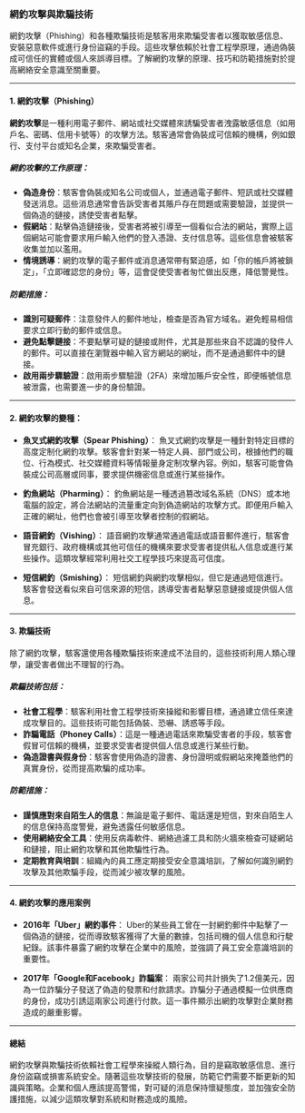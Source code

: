 ### **網釣攻擊與欺騙技術**

網釣攻擊（Phishing）和各種欺騙技術是駭客用來欺騙受害者以獲取敏感信息、安裝惡意軟件或進行身份盜竊的手段。這些攻擊依賴於社會工程學原理，通過偽裝成可信任的實體或個人來誤導目標。了解網釣攻擊的原理、技巧和防範措施對於提高網絡安全意識至關重要。

---

#### **1. 網釣攻擊（Phishing）**

**網釣攻擊**是一種利用電子郵件、網站或社交媒體來誘騙受害者洩露敏感信息（如用戶名、密碼、信用卡號等）的攻擊方法。駭客通常會偽裝成可信賴的機構，例如銀行、支付平台或知名企業，來欺騙受害者。

##### **網釣攻擊的工作原理**：
- **偽造身份**：駭客會偽裝成知名公司或個人，並通過電子郵件、短訊或社交媒體發送消息。這些消息通常會告訴受害者其賬戶存在問題或需要驗證，並提供一個偽造的鏈接，誘使受害者點擊。
- **假網站**：點擊偽造鏈接後，受害者將被引導至一個看似合法的網站，實際上這個網站可能會要求用戶輸入他們的登入憑證、支付信息等。這些信息會被駭客收集並加以濫用。
- **情境誘導**：網釣攻擊的電子郵件或消息通常帶有緊迫感，如「你的帳戶將被鎖定」，「立即確認您的身份」等，這會促使受害者匆忙做出反應，降低警覺性。

##### **防範措施**：
- **識別可疑郵件**：注意發件人的郵件地址，檢查是否為官方域名。避免輕易相信要求立即行動的郵件或信息。
- **避免點擊鏈接**：不要點擊可疑的鏈接或附件，尤其是那些來自不認識的發件人的郵件。可以直接在瀏覽器中輸入官方網站的網址，而不是通過郵件中的鏈接。
- **啟用兩步驟驗證**：啟用兩步驟驗證（2FA）來增加賬戶安全性，即便帳號信息被泄露，也需要進一步的身份驗證。

---

#### **2. 網釣攻擊的變種**：

- **魚叉式網釣攻擊（Spear Phishing）**：
  魚叉式網釣攻擊是一種針對特定目標的高度定制化網釣攻擊。駭客會針對某一特定人員、部門或公司，根據他們的職位、行為模式、社交媒體資料等情報量身定制攻擊內容。例如，駭客可能會偽裝成公司高層或同事，要求提供機密信息或進行某些操作。

- **釣魚網站（Pharming）**：
  釣魚網站是一種透過篡改域名系統（DNS）或本地電腦的設定，將合法網站的流量重定向到偽造網站的攻擊方式。即便用戶輸入正確的網址，他們也會被引導至攻擊者控制的假網站。

- **語音網釣（Vishing）**：
  語音網釣攻擊通常通過電話或語音郵件進行，駭客會冒充銀行、政府機構或其他可信任的機構來要求受害者提供私人信息或進行某些操作。這類攻擊經常利用社交工程學技巧來提高可信度。

- **短信網釣（Smishing）**：
  短信網釣與網釣攻擊相似，但它是通過短信進行。駭客會發送看似來自可信來源的短信，誘導受害者點擊惡意鏈接或提供個人信息。

---

#### **3. 欺騙技術**

除了網釣攻擊，駭客還使用各種欺騙技術來達成不法目的，這些技術利用人類心理學，讓受害者做出不理智的行為。

##### **欺騙技術包括**：
- **社會工程學**：駭客利用社會工程學技術來操縱和影響目標，通過建立信任來達成攻擊目的。這些技術可能包括偽裝、恐嚇、誘惑等手段。
- **詐騙電話（Phoney Calls）**：這是一種通過電話來欺騙受害者的手段，駭客會假冒可信賴的機構，並要求受害者提供個人信息或進行某些行動。
- **偽造證書與假身份**：駭客會使用偽造的證書、身份證明或假網站來掩蓋他們的真實身份，從而提高欺騙的成功率。

##### **防範措施**：
- **謹慎應對來自陌生人的信息**：無論是電子郵件、電話還是短信，對來自陌生人的信息保持高度警覺，避免透露任何敏感信息。
- **使用網絡安全工具**：使用反病毒軟件、網絡過濾工具和防火牆來檢查可疑網站和鏈接，阻止網釣攻擊和其他欺騙性行為。
- **定期教育與培訓**：組織內的員工應定期接受安全意識培訓，了解如何識別網釣攻擊及其他欺騙手段，從而減少被攻擊的風險。

---

#### **4. 網釣攻擊的應用案例**

- **2016年「Uber」網釣事件**：
  Uber的某些員工曾在一封網釣郵件中點擊了一個偽造的鏈接，從而導致駭客獲得了大量的數據，包括司機的個人信息和行駛紀錄。該事件暴露了網釣攻擊在企業中的風險，並強調了員工安全意識培訓的重要性。

- **2017年「Google和Facebook」詐騙案**：
  兩家公司共計損失了1.2億美元，因為一位詐騙分子發送了偽造的發票和付款請求。詐騙分子通過模擬一位供應商的身份，成功引誘這兩家公司進行付款。這一事件顯示出網釣攻擊對企業財務造成的嚴重影響。

---

#### **總結**

網釣攻擊與欺騙技術依賴社會工程學來操縱人類行為，目的是竊取敏感信息、進行身份盜竊或損害系統安全。隨著這些攻擊技術的發展，防範它們需要不斷更新的知識與策略。企業和個人應該提高警惕，對可疑的消息保持懷疑態度，並加強安全防護措施，以減少這類攻擊對系統和財務造成的風險。